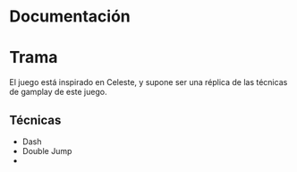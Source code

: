 # Documentación

# Trama

El juego está inspirado en Celeste, y supone ser una réplica de las técnicas de gamplay de este juego.

## Técnicas

- Dash
- Double Jump
- 